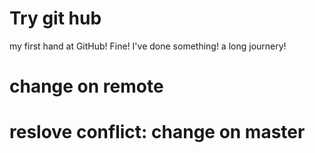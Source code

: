 # Try git hub
my first hand at GitHub!
Fine! I've done something!
a long journery!

# change on remote
# reslove conflict: change on master
